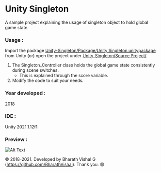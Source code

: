 ﻿# Unity Singleton
A sample project explaining the usage of singleton object to hold global game state.


### Usage : 
Import the package [Unity-Singleton/Package/Unity Singleton.unitypackage](https://github.com/BharathVishal/Unity-Singleton/blob/master/Package/Unity%20Singleton.unitypackage) from Unity (or) open the project under 
[Unity-Singleton/Source Project/](https://github.com/BharathVishal/Unity-Singleton/tree/master/Source%20Project/Unity%20Singleton).

1. The Singleton_Controller class holds the global game state consistently during scene switches.
   - This is explained through the score variable. 
2. Modify the code to suit your needs.


### Year developed : 
2018


### IDE :
Unity 2021.1.12f1 


### Preview : 
![Alt Text](https://github.com/BharathVishal/Unity-Singleton/blob/master/Preview%20GIFs/1.gif)



© 2018-2021. Developed by Bharath Vishal G (https://github.com/BharathVishal). Thank you. :smile:
